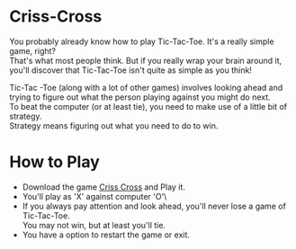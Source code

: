 # Criss-Cross	
You probably already know how to play Tic-Tac-Toe. It's a really simple game, right?<br> That's what most people think. But if you really wrap your brain around it,<br> you'll discover that Tic-Tac-Toe isn't quite as simple as you think!

Tic-Tac -Toe (along with a lot of other games) involves looking ahead and trying to figure out what the person playing against you might do next.<br>
To beat the computer (or at least tie), you need to make use of a little bit of strategy.<br> Strategy means figuring out what you need to do to win.


# How to Play
* Download the game [Criss Cross](https://mega.nz/file/74EAzTSB#Pf-3DpziZ_WgKRAljCz9nw9CtomMnyXBA_vfRcYhMAo) and Play it. 
* You'll play as 'X' against computer 'O'\
* If you always pay attention and look ahead, you'll never lose a game of Tic-Tac-Toe.<br> You may not win, but at least you'll tie.
* You have a option to restart the game or exit.
